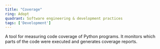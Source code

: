 ```yaml
---
title: "Coverage"
ring: Adopt
quadrant: Software engineering & development practices
tags: ['Development']
---
```

A tool for measuring code coverage of Python programs. It monitors which parts of the code were executed and generates coverage reports.
